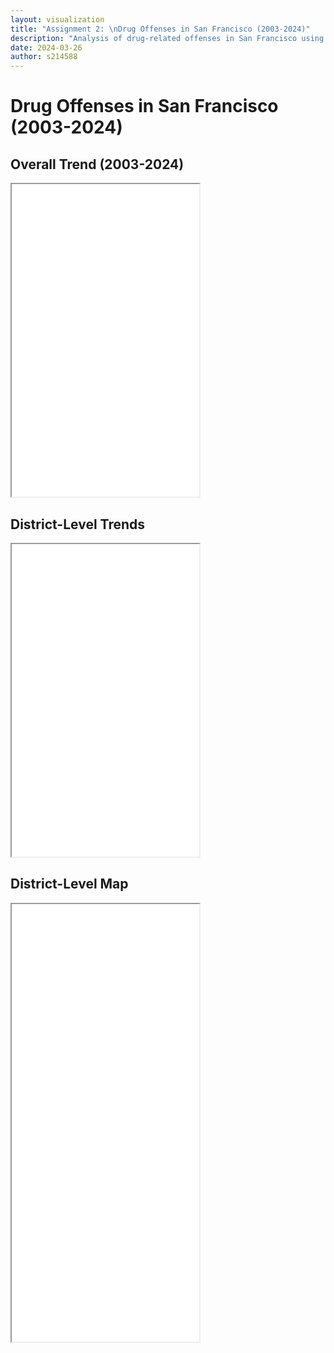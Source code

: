 ```yaml
---
layout: visualization
title: "Assignment 2: \nDrug Offenses in San Francisco (2003-2024)"
description: "Analysis of drug-related offenses in San Francisco using multiple visualization techniques"
date: 2024-03-26
author: s214588
---
```


# Drug Offenses in San Francisco (2003-2024)


## Overall Trend (2003-2024)


<iframe src="/assets/plotly/yearly_drug_offenses.html" height="500px"></iframe>



## District-Level Trends


<iframe src="/assets/bokeh/district_trends.html" height="500px"></iframe>



##  District-Level Map


<iframe src="/assets/plotly/district_map.html" height="700px"></iframe>



